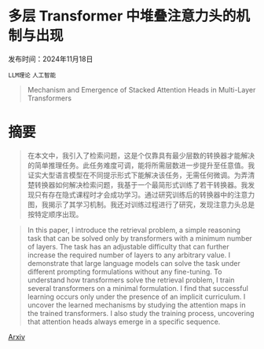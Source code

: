 # 多层 Transformer 中堆叠注意力头的机制与出现

发布时间：2024年11月18日

`LLM理论` `人工智能`

> Mechanism and Emergence of Stacked Attention Heads in Multi-Layer Transformers

# 摘要

> 在本文中，我引入了检索问题，这是个仅靠具有最少层数的转换器才能解决的简单推理任务。此任务难度可调，能将所需层数进一步提升至任意值。我证实大型语言模型在不同提示形式下能解决该任务，无需任何微调。为弄清楚转换器如何解决检索问题，我基于一个最简形式训练了若干转换器。我发现只有存在隐式课程时才会成功学习。通过研究训练后的转换器中的注意力图，我揭示了其学习机制。我还对训练过程进行了研究，发现注意力头总是按特定顺序出现。

> In this paper, I introduce the retrieval problem, a simple reasoning task that can be solved only by transformers with a minimum number of layers. The task has an adjustable difficulty that can further increase the required number of layers to any arbitrary value. I demonstrate that large language models can solve the task under different prompting formulations without any fine-tuning. To understand how transformers solve the retrieval problem, I train several transformers on a minimal formulation. I find that successful learning occurs only under the presence of an implicit curriculum. I uncover the learned mechanisms by studying the attention maps in the trained transformers. I also study the training process, uncovering that attention heads always emerge in a specific sequence.

[Arxiv](https://arxiv.org/abs/2411.12118)